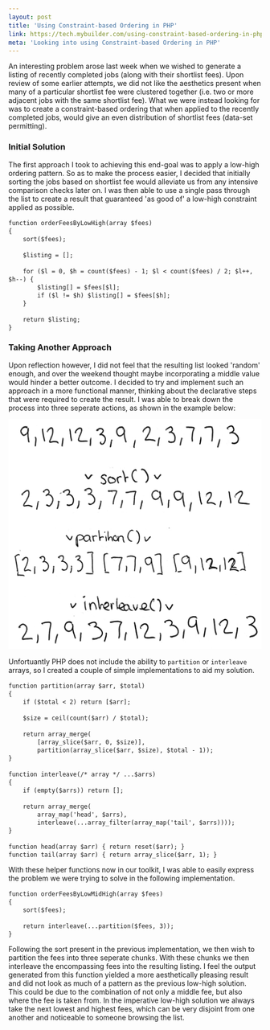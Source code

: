 ```yaml
---
layout: post
title: 'Using Constraint-based Ordering in PHP'
link: https://tech.mybuilder.com/using-constraint-based-ordering-in-php/
meta: 'Looking into using Constraint-based Ordering in PHP'
---
```


An interesting problem arose last week when we wished to generate a listing of recently completed jobs (along with their shortlist fees).
Upon review of some earlier attempts, we did not like the aesthetics present when many of a particular shortlist fee were clustered together (i.e. two or more adjacent jobs with the same shortlist fee).
What we were instead looking for was to create a constraint-based ordering that when applied to the recently completed jobs, would give an even distribution of shortlist fees (data-set permitting).

<!--more-->

### Initial Solution

The first approach I took to achieving this end-goal was to apply a low-high ordering pattern.
So as to make the process easier, I decided that initially sorting the jobs based on shortlist fee would alleviate us from any intensive comparison checks later on.
I was then able to use a single pass through the list to create a result that guaranteed 'as good of' a low-high constraint applied as possible.

```php?start_inline=1
function orderFeesByLowHigh(array $fees)
{
    sort($fees);

    $listing = [];

    for ($l = 0, $h = count($fees) - 1; $l < count($fees) / 2; $l++, $h--) {
        $listing[] = $fees[$l];
        if ($l != $h) $listing[] = $fees[$h];
    }

    return $listing;
}
```

### Taking Another Approach

Upon reflection however, I did not feel that the resulting list looked 'random' enough, and over the weekend thought maybe incorporating a middle value would hinder a better outcome.
I decided to try and implement such an approach in a more functional manner, thinking about the declarative steps that were required to create the result.
I was able to break down the process into three seperate actions, as shown in the example below:

<img src="/uploads/using-constraint-based-ordering-in-php/idea.png" style="width:auto;" />

Unfortuantly PHP does not include the ability to `partition` or `interleave` arrays, so I created a couple of simple implementations to aid my solution.

```php?start_inline=1
function partition(array $arr, $total)
{
    if ($total < 2) return [$arr];

    $size = ceil(count($arr) / $total);

    return array_merge(
        [array_slice($arr, 0, $size)],
        partition(array_slice($arr, $size), $total - 1));
}

function interleave(/* array */ ...$arrs)
{
    if (empty($arrs)) return [];

    return array_merge(
        array_map('head', $arrs),
        interleave(...array_filter(array_map('tail', $arrs))));
}

function head(array $arr) { return reset($arr); }
function tail(array $arr) { return array_slice($arr, 1); }
```

With these helper functions now in our toolkit, I was able to easily express the problem we were trying to solve in the following implementation.

```php?start_inline=1
function orderFeesByLowMidHigh(array $fees)
{
    sort($fees);

    return interleave(...partition($fees, 3));
}
```

Following the sort present in the previous implementation, we then wish to partition the fees into three seperate chunks.
With these chunks we then interleave the encompassing fees into the resulting listing.
I feel the output generated from this function yielded a more aesthetically pleasing result and did not look as much of a pattern as the previous low-high solution.
This could be due to the combination of not only a middle fee, but also where the fee is taken from.
In the imperative low-high solution we always take the next lowest and highest fees, which can be very disjoint from one another and noticeable to someone browsing the list.
